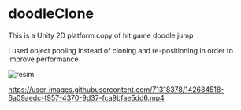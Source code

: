 # doodleClone

This is a Unity 2D platform copy of hit game doodle jump

I used object pooling instead of cloning and re-positioning in order to improve performance

![resim](https://user-images.githubusercontent.com/71318378/142683089-8eec90e2-15bc-49cd-bf2e-06f0a317c80c.png)





https://user-images.githubusercontent.com/71318378/142684518-6a09aedc-f957-4370-9d37-fca9bfae5dd6.mp4

